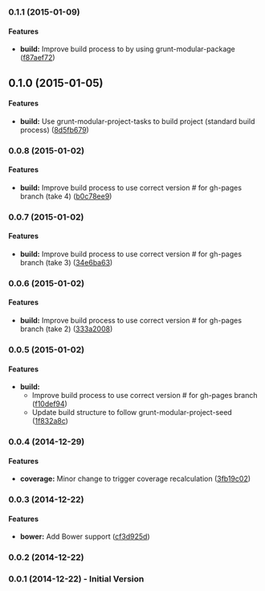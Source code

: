 <a name="0.1.1"></a>
### 0.1.1 (2015-01-09)


#### Features

* **build:** Improve build process to by using grunt-modular-package ([f87aef72](http://github.com/uglow/angular-form-lib/commit/f87aef729405bb773a00899bb9a946178a97f074))


<a name="0.1.0"></a>
## 0.1.0 (2015-01-05)


#### Features

* **build:** Use grunt-modular-project-tasks to build project (standard build process) ([8d5fb679](http://github.com/uglow/angular-form-lib/commit/8d5fb6795fb446fdf17f19571cdd9a07fafd4275))


<a name="0.0.8"></a>
### 0.0.8 (2015-01-02)


#### Features

* **build:** Improve build process to use correct version # for gh-pages branch (take 4) ([b0c78ee9](http://github.com/uglow/angular-form-lib/commit/b0c78ee96f62c6f04e7df9ba5444b7855b9ae98f))


<a name="0.0.7"></a>
### 0.0.7 (2015-01-02)


#### Features

* **build:** Improve build process to use correct version # for gh-pages branch (take 3) ([34e6ba63](http://github.com/uglow/angular-form-lib/commit/34e6ba6317eec506bb4939b6d46fef01da771de8))


<a name="0.0.6"></a>
### 0.0.6 (2015-01-02)


#### Features

* **build:** Improve build process to use correct version # for gh-pages branch (take 2) ([333a2008](http://github.com/uglow/angular-form-lib/commit/333a2008ff3251aa3223a45fc0faf6029f0d7151))


<a name="0.0.5"></a>
### 0.0.5 (2015-01-02)


#### Features

* **build:**
  * Improve build process to use correct version # for gh-pages branch ([f10def94](http://github.com/uglow/angular-form-lib/commit/f10def94118eab96ee15fc3a97f32882c7f46a28))
  * Update build structure to follow grunt-modular-project-seed ([1f832a8c](http://github.com/uglow/angular-form-lib/commit/1f832a8cb473cc163d4d255886d2d1af843ff2dc))


<a name="0.0.4"></a>
### 0.0.4 (2014-12-29)


#### Features

* **coverage:** Minor change to trigger coverage recalculation ([3fb19c02](http://github.com/uglow/angular-form-lib/commit/3fb19c02e3170ecac4499fa2b73d84f63befc9bc))


<a name="0.0.3"></a>
### 0.0.3 (2014-12-22)


#### Features

* **bower:** Add Bower support ([cf3d925d](http://github.com/uglow/angular-form-lib/commit/cf3d925d45009bad288401d7a04bb29a84b96412))


<a name="0.0.2"></a>
### 0.0.2 (2014-12-22)


<a name="0.0.1"></a>
### 0.0.1 (2014-12-22) - Initial Version



